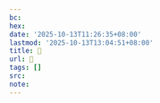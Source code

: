```yaml
---
bc:
hex:
date: '2025-10-13T11:26:35+08:00'
lastmod: '2025-10-13T13:04:51+08:00'
title: 󰑲
url: 󰑲
tags: []
src:
note:
---
```


